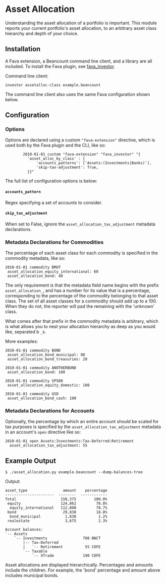 # Asset Allocation

Understanding the asset allocation of a portfolio is important. This module reports your
current portfolio's asset allocation, to an arbitrary asset class hierarchy and depth of
your choice.

## Installation
A Fava extension, a Beancount command line client, and a library are all included.
To install the Fava plugin, see [fava_investor](https://github.com/redstreet/fava_investor).

Command line client:
```
investor assetalloc-class example.beancount
```
The command line client also uses the same Fava configuration shown below.

## Configuration

### Options
Options are declared using a custom `"fava-extension"` directive, which is used both by
the Fava plugin and the CLI, like so:

```
        2010-01-01 custom "fava-extension" "fava_investor" "{
          'asset_alloc_by_class' : {
              'accounts_patterns': ['Assets:(Investments|Banks)'],
              'skip-tax-adjustment': True,
          }}"
```

The full list of configuration options is below:

#### `accounts_pattern`

Regex specifying a set of accounts to consider.

#### `skip_tax_adjustment`

When set to False, ignore the `asset_allocation_tax_adjustment` metadata declarations.

### Metadata Declarations for Commodities

The percentage of each asset class for each commodity is specified in the commodity
metadata, like so:

```
2010-01-01 commodity BMUT
 asset_allocation_equity_international: 60
 asset_allocation_bond: 40
```


The only requirement is that the metadata field name begins with the prefix
`asset_allocation_`, and has a number for its value that is a percentage, corresponding
to the percentage of the commodity belonging to that asset class. The set of all asset
classes for a commodity should add up to a 100. When they do not, the reporter will pad
the remaining with the 'unknown' class.

What comes after that prefix in the commodity metadata is arbitrary, which is what
allows you to nest your allocation hierarchy as deep as you would like, separated b
`_`s.

More examples:

```
2010-01-01 commodity BOND
 asset_allocation_bond_municipal: 80
 asset_allocation_bond_treasuries: 20
```

```
2010-01-01 commodity ANOTHERBOND
 asset_allocation_bond: 100
```

```
2010-01-01 commodity SP500
 asset_allocation_equity_domestic: 100
```

```
2010-01-01 commodity USD
 asset_allocation_bond_cash: 100
```

### Metadata Declarations for Accounts

Optionally, the percentage by which an entire account should be scaled for tax purposes
is specified by the `asset_allocation_tax_adjustment` metadata in an account's `open`
directive like so:

```
2010-01-01 open Assets:Investments:Tax-Deferred:Retirement
  asset_allocation_tax_adjustment: 55
```

## Example Output
```
$ ./asset_allocation.py example.beancount --dump-balances-tree
```
Output:
```
asset_type                amount    percentage
----------------------  --------  ------------
Total                    158,375        100.0%
 equity                  124,862         78.8%
  equity_international   112,000         70.7%
 bond                     29,838         18.8%
  bond_municipal           1,838          1.2%
 realestate                3,675          2.3%

Account balances:
`-- Assets                       
    `-- Investments                700 BNCT
        |-- Tax-Deferred         
        |   `-- Retirement          55 COFE
        `-- Taxable              
            `-- XTrade             190 COFE
```

Asset allocations are displayed hierarchically. Percentages and amounts include the
children. For example, the 'bond' percentage and amount above includes municipal bonds.

